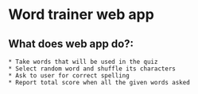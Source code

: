 # Word trainer web app 
## What does web app do?:
    * Take words that will be used in the quiz 
    * Select random word and shuffle its characters 
    * Ask to user for correct spelling
    * Report total score when all the given words asked  

